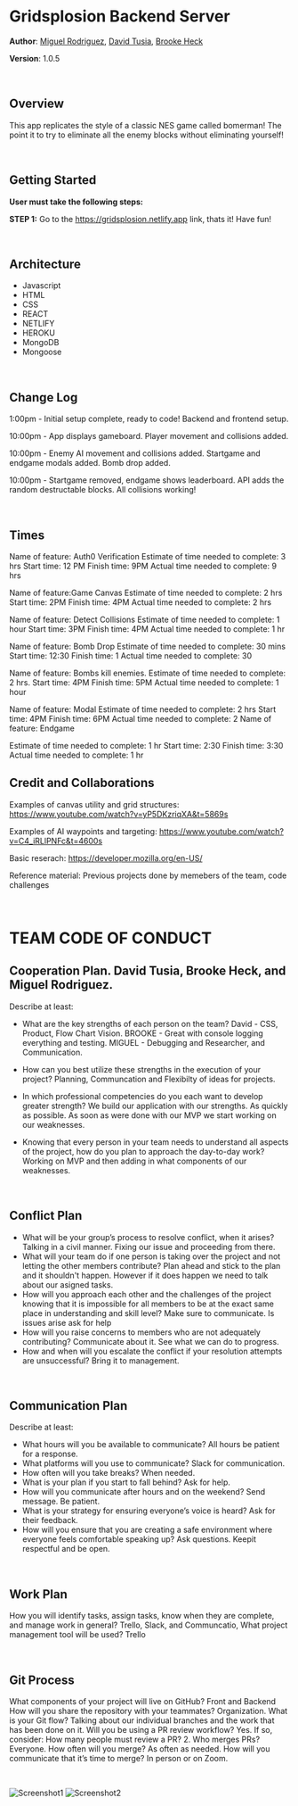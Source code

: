 # Gridsplosion Backend Server

**Author**: [Miguel Rodriguez](https://github.com/m11gz), [David Tusia](https://github.com/dftjr), [Brooke Heck](https://github.com/BrookeHeck)

**Version**: 1.0.5

<br>

## Overview
<!-- Provide a high level overview of what this application is and why you are building it, beyond the fact that it's an assignment for this class. (i.e. What's your problem domain?) -->

This app replicates the style of a classic NES game called bomerman! The point it to try to eliminate all the enemy blocks without eliminating yourself!

<br>

## Getting Started
<!-- What are the steps that a user must take in order to build this app on their own machine and get it running? -->

**User must take the following steps:**

**STEP 1:** Go to the https://gridsplosion.netlify.app link, thats it! Have fun!

<br>

## Architecture
<!-- Provide a detailed description of the application design. What technologies (languages, libraries, etc) you're using, and any other relevant design information. -->

- Javascript 
- HTML
- CSS
- REACT
- NETLIFY
- HEROKU
- MongoDB
- Mongoose

<br>

## Change Log
<!-- Use this area to document the iterative changes made to your application as each feature is successfully implemented. Use time stamps. Here's an example:

4:59pm - Application now has a fully-functional express server, with a GET route for the location resource. -->

1:00pm - Initial setup complete, ready to code! Backend and frontend setup.

10:00pm - App displays gameboard. Player movement and collisions added.

10:00pm - Enemy AI movement and collisions added. Startgame and endgame modals added. Bomb drop added.

10:00pm - Startgame removed, endgame shows leaderboard. API adds the random destructable blocks. All collisions working!

<br>

## Times 

Name of feature: Auth0 Verification
Estimate of time needed to complete: 3 hrs
Start time: 12 PM
Finish time: 9PM
Actual time needed to complete: 9 hrs



Name of feature:Game Canvas
Estimate of time needed to complete: 2 hrs
Start time: 2PM
Finish time: 4PM
Actual time needed to complete: 2 hrs



Name of feature: Detect Collisions
Estimate of time needed to complete: 1 hour
Start time: 3PM
Finish time: 4PM
Actual time needed to complete: 1 hr



Name of feature: Bomb Drop
Estimate of time needed to complete: 30 mins
Start time: 12:30
Finish time: 1
Actual time needed to complete: 30



Name of feature: Bombs kill enemies.
Estimate of time needed to complete: 2 hrs.
Start time: 4PM
Finish time: 5PM
Actual time needed to complete: 1 hour



Name of feature: Modal
Estimate of time needed to complete: 2 hrs
Start time: 4PM
Finish time: 6PM
Actual time needed to complete: 2
Name of feature: Endgame



Estimate of time needed to complete: 1 hr
Start time: 2:30
Finish time: 3:30
Actual time needed to complete: 1 hr



## Credit and Collaborations
<!-- Give credit (and a link) to other people or resources that helped you build this application. -->
Examples of canvas utility and grid structures: https://www.youtube.com/watch?v=yP5DKzriqXA&t=5869s

Examples of AI waypoints and targeting: https://www.youtube.com/watch?v=C4_iRLlPNFc&t=4600s

Basic reserach: https://developer.mozilla.org/en-US/

Reference material: Previous projects done by memebers of the team, code challenges

<br>

# TEAM CODE OF CONDUCT

## Cooperation Plan. David Tusia, Brooke Heck, and Miguel Rodriguez. 
Describe at least:

- What are the key strengths of each person on the team?  David - CSS, Product, Flow Chart Vision. BROOKE - Great with console logging everything and testing. MIGUEL - Debugging and Researcher, and Communication. 

- How can you best utilize these strengths in the execution of your project? Planning, Communcation and Flexibilty of  ideas for projects. 

- In which professional competencies do you each want to develop greater strength? We build our application with our strengths. As quickly as possible. As soon as were done with our MVP we start working on our weaknesses. 

- Knowing that every person in your team needs to understand all aspects of the project, how do you plan to approach the day-to-day work? Working on MVP and then adding in what components of our weaknesses. 

<br>

## Conflict Plan

- What will be your group’s process to resolve conflict, when it arises? Talking in a civil manner. Fixing our issue and proceeding from there. 
- What will your team do if one person is taking over the project and not letting the other members contribute? Plan ahead and stick to the plan and it shouldn't happen. However if it does happen we need to talk about our asigned tasks. 
- How will you approach each other and the challenges of the project knowing that it is impossible for all members to be at the exact same place in understanding and skill level? Make sure to communicate. Is issues arise ask for help
- How will you raise concerns to members who are not adequately contributing? Communicate about it. See what we can do to progress. 
- How and when will you escalate the conflict if your resolution attempts are unsuccessful? Bring it to management. 

<br>

## Communication Plan

Describe at least:

- What hours will you be available to communicate? All hours be patient for a response. 
- What platforms will you use to communicate? Slack for communication. 
- How often will you take breaks? When needed. 
- What is your plan if you start to fall behind? Ask for help. 
- How will you communicate after hours and on the weekend? Send message. Be patient. 
- What is your strategy for ensuring everyone’s voice is heard? Ask for  their feedback. 
- How will you ensure that you are creating a safe environment where everyone feels comfortable speaking up? Ask questions. Keepit respectful and be open. 

<br>

## Work Plan

How you will identify tasks, assign tasks, know when they are complete, and manage work in general? Trello, Slack, and Communcatio, 
What project management tool will be used? Trello

<br>

## Git Process

What components of your project will live on GitHub? Front and Backend 
How will you share the repository with your teammates? Organization. 
What is your Git flow? Talking about our individual branches and the work that has been done on it. 
Will you be using a PR review workflow? Yes. If so, consider:
How many people must review a PR? 2. 
Who merges PRs? Everyone. 
How often will you merge? As often as needed. 
How will you communicate that it’s time to merge? In person or on Zoom.

<br>

![Screenshot1](src/images/1.PNG "UML")
![Screenshot2](src/images/2.PNG "Users Stories")

